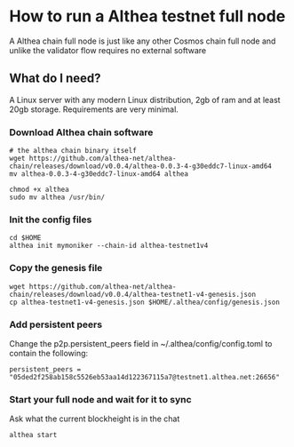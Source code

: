 # How to run a Althea testnet full node

A Althea chain full node is just like any other Cosmos chain full node and unlike the validator flow requires no external software

## What do I need?

A Linux server with any modern Linux distribution, 2gb of ram and at least 20gb storage. Requirements are very minimal.

### Download Althea chain software

```
# the althea chain binary itself
wget https://github.com/althea-net/althea-chain/releases/download/v0.0.4/althea-0.0.3-4-g30eddc7-linux-amd64
mv althea-0.0.3-4-g30eddc7-linux-amd64 althea

chmod +x althea
sudo mv althea /usr/bin/
```

### Init the config files

```
cd $HOME
althea init mymoniker --chain-id althea-testnet1v4
```

### Copy the genesis file

```
wget https://github.com/althea-net/althea-chain/releases/download/v0.0.4/althea-testnet1-v4-genesis.json
cp althea-testnet1-v4-genesis.json $HOME/.althea/config/genesis.json
```

### Add persistent peers

Change the p2p.persistent_peers field in ~/.althea/config/config.toml to contain the following:

```
persistent_peers = "05ded2f258ab158c5526eb53aa14d122367115a7@testnet1.althea.net:26656"
```

### Start your full node and wait for it to sync

Ask what the current blockheight is in the chat

```
althea start
```
